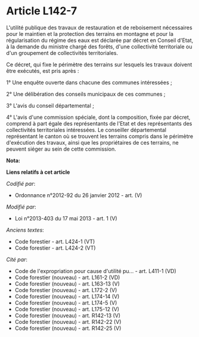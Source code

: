 # Article L142-7

L'utilité publique des travaux de restauration et de reboisement nécessaires pour le maintien et la protection des terrains
en montagne et pour la régularisation du régime des eaux est déclarée par décret en Conseil d'Etat, à la demande du ministre
chargé des forêts, d'une collectivité territoriale ou d'un groupement de collectivités territoriales.

Ce décret, qui fixe le périmètre des terrains sur lesquels les travaux doivent être exécutés, est pris après :

1° Une enquête ouverte dans chacune des communes intéressées ;

2° Une délibération des conseils municipaux de ces communes ;

3° L'avis du conseil départemental ;

4° L'avis d'une commission spéciale, dont la composition, fixée par décret, comprend à part égale des représentants de l'Etat
et des représentants des collectivités territoriales intéressées. Le conseiller départemental représentant le canton où se
trouvent les terrains compris dans le périmètre d'exécution des travaux, ainsi que les propriétaires de ces terrains, ne
peuvent siéger au sein de cette commission.

**Nota:**



**Liens relatifs à cet article**

_Codifié par_:

  - Ordonnance n°2012-92 du 26 janvier 2012 - art. (V)

_Modifié par_:

  - Loi n°2013-403 du 17 mai 2013 - art. 1 (V)

_Anciens textes_:

  - Code forestier - art. L424-1 (VT)
  - Code forestier - art. L424-2 (VT)

_Cité par_:

  - Code de l'expropriation pour cause d'utilité pu... - art. L411-1 (VD)
  - Code forestier (nouveau) - art. L161-2 (VD)
  - Code forestier (nouveau) - art. L163-13 (V)
  - Code forestier (nouveau) - art. L172-2 (V)
  - Code forestier (nouveau) - art. L174-14 (V)
  - Code forestier (nouveau) - art. L174-5 (V)
  - Code forestier (nouveau) - art. L175-12 (V)
  - Code forestier (nouveau) - art. R142-13 (V)
  - Code forestier (nouveau) - art. R142-22 (V)
  - Code forestier (nouveau) - art. R142-25 (V)
